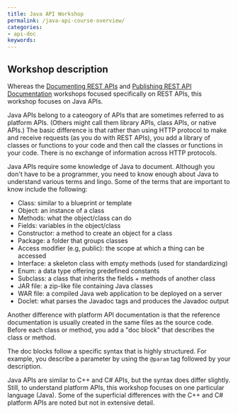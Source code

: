 ```yaml
---
title: Java API Workshop
permalink: /java-api-course-overview/
categories:
- api-doc
keywords: 
---
```


<h2>Workshop description</h2>

Whereas the [Documenting REST APIs](http://idratherbewriting.com/documenting-rest-apis-course-overview) and [Publishing REST API Documentation](http://idratherbewriting.com/publishing-rest-apis-course-overview) workshops focused specifically on REST APIs, this workshop focuses on Java APIs. 

Java APIs belong to a cateogory of APIs that are sometimes referred to as platform APIs. (Others might call them library APIs, class APIs, or native APIs.) The basic difference is that rather than using HTTP protocol to make and receive requests (as you do with REST APIs), you add a library of classes or functions to your code and then call the classes or functions in your code. There is no exchange of information across HTTP protocols.

Java APIs require some knowledge of Java to document. Although you don't have to be a programmer, you need to know enough about Java to understand various terms and lingo. Some of the terms that are important to know include the following:

* Class: similar to a blueprint or template
* Object: an instance of a class
* Methods: what the object/class can do 
* Fields: variables in the object/class
* Constructor: a method to create an object for a class
* Package: a folder that groups classes
* Access modifier (e.g, public): the scope at which a thing can be accessed
* Interface: a skeleton class with empty methods (used for standardizing)
* Enum: a data type offering predefined constants
* Subclass: a class that inherits the fields + methods of another class
* JAR file: a zip-like file containing Java classes
* WAR file: a compiled Java web application to be deployed on a server
* Doclet: what parses the Javadoc tags and produces the Javadoc output

Another difference with platform API documentation is that the reference documentation is usually created in the same files as the source code. Before each class or method, you add a "doc block" that describes the class or method. 

The doc blocks follow a specific syntax that is highly structured. For example, you describe a parameter by using the `@param` tag followed by your description.

Java APIs are similar to C++ and C# APIs, but the syntax does differ slightly. Still, to understand platform APIs, this workshop focuses on one particular language (Java). Some of the superficial differences with the C++ and C# platform APIs are noted but not in extensive detail.